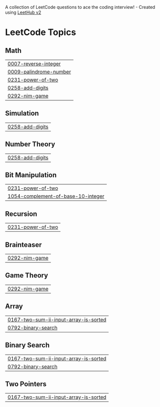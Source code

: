 A collection of LeetCode questions to ace the coding interview! - Created using [LeetHub v2](https://github.com/arunbhardwaj/LeetHub-2.0)
<!---LeetCode Topics Start-->
# LeetCode Topics
## Math
|  |
| ------- |
| [0007-reverse-integer](https://github.com/Kashni06/problem-solving/tree/master/0007-reverse-integer) |
| [0009-palindrome-number](https://github.com/Kashni06/problem-solving/tree/master/0009-palindrome-number) |
| [0231-power-of-two](https://github.com/Kashni06/problem-solving/tree/master/0231-power-of-two) |
| [0258-add-digits](https://github.com/Kashni06/problem-solving/tree/master/0258-add-digits) |
| [0292-nim-game](https://github.com/Kashni06/problem-solving/tree/master/0292-nim-game) |
## Simulation
|  |
| ------- |
| [0258-add-digits](https://github.com/Kashni06/problem-solving/tree/master/0258-add-digits) |
## Number Theory
|  |
| ------- |
| [0258-add-digits](https://github.com/Kashni06/problem-solving/tree/master/0258-add-digits) |
## Bit Manipulation
|  |
| ------- |
| [0231-power-of-two](https://github.com/Kashni06/problem-solving/tree/master/0231-power-of-two) |
| [1054-complement-of-base-10-integer](https://github.com/Kashni06/problem-solving/tree/master/1054-complement-of-base-10-integer) |
## Recursion
|  |
| ------- |
| [0231-power-of-two](https://github.com/Kashni06/problem-solving/tree/master/0231-power-of-two) |
## Brainteaser
|  |
| ------- |
| [0292-nim-game](https://github.com/Kashni06/problem-solving/tree/master/0292-nim-game) |
## Game Theory
|  |
| ------- |
| [0292-nim-game](https://github.com/Kashni06/problem-solving/tree/master/0292-nim-game) |
## Array
|  |
| ------- |
| [0167-two-sum-ii-input-array-is-sorted](https://github.com/Kashni06/problem-solving/tree/master/0167-two-sum-ii-input-array-is-sorted) |
| [0792-binary-search](https://github.com/Kashni06/problem-solving/tree/master/0792-binary-search) |
## Binary Search
|  |
| ------- |
| [0167-two-sum-ii-input-array-is-sorted](https://github.com/Kashni06/problem-solving/tree/master/0167-two-sum-ii-input-array-is-sorted) |
| [0792-binary-search](https://github.com/Kashni06/problem-solving/tree/master/0792-binary-search) |
## Two Pointers
|  |
| ------- |
| [0167-two-sum-ii-input-array-is-sorted](https://github.com/Kashni06/problem-solving/tree/master/0167-two-sum-ii-input-array-is-sorted) |
<!---LeetCode Topics End-->